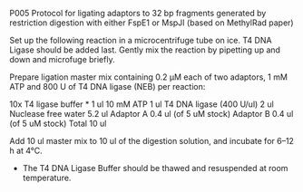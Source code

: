 P005 Protocol for ligating adaptors to 32 bp fragments generated by restriction digestion with either FspE1 or MspJI
(based on MethylRad paper)

Set up the following reaction in a microcentrifuge tube on ice. T4 DNA Ligase should be added last. Gently mix the reaction by pipetting up and down and microfuge briefly.

Prepare ligation master mix containing 0.2 µM each of two adaptors, 1 mM ATP and 800 U of T4 DNA ligase (NEB) per reaction:

10x T4 ligase buffer *    1 ul
10 mM ATP                 1 ul
T4 DNA ligase (400 U/ul)  2 ul
Nuclease free water       5.2 ul
Adaptor A                 0.4 ul (of 5 uM stock)
Adaptor B                 0.4 ul (of 5 uM stock)
Total                     10 ul

Add 10 ul master mix to 10 ul of the digestion solution, and incubate for 6–12 h at 4°C.

* The T4 DNA Ligase Buffer should be thawed and resuspended at room temperature.
